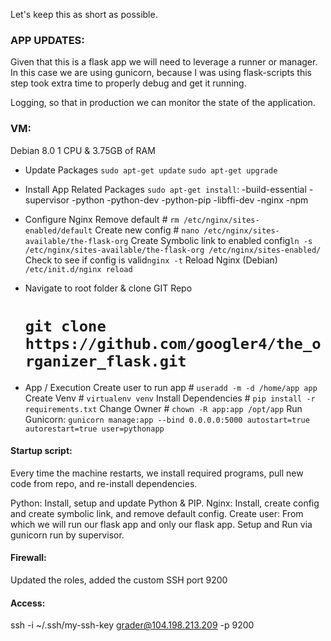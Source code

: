 Let's keep this as short as possible.


### APP UPDATES:
Given that this is a flask app we will need to leverage a runner or manager. In this case we are using gunicorn, because I was using flask-scripts this step took extra time to properly debug and get it running.

Logging, so that in production we can monitor the state of the application.


### VM:
Debian 8.0
1 CPU & 3.75GB of RAM

- Update Packages
	`sudo apt-get update`
	`sudo apt-get upgrade`
- Install App Related Packages
	`sudo apt-get install`:
		-build-essential
		-supervisor
		-python
		-python-dev
		-python-pip
		-libffi-dev
		-nginx
	    -npm

- Configure Nginx
	Remove default # `rm /etc/nginx/sites-enabled/default`
	Create new config # `nano /etc/nginx/sites-available/the-flask-org`
	Create Symbolic link to enabled config`ln -s /etc/nginx/sites-available/the-flask-org /etc/nginx/sites-enabled/`
	Check to see if config is valid`nginx -t`
	Reload Nginx (Debian) `/etc/init.d/nginx reload`

- Navigate to root folder & clone GIT Repo
	# `git clone https://github.com/googler4/the_organizer_flask.git`

- App / Execution 
	Create user to run app # `useradd -m -d /home/app app`
	Create Venv # `virtualenv venv`
	Install Dependencies # `pip install -r requirements.txt`
	Change Owner # `chown -R app:app /opt/app`
	Run Gunicorn:
	`gunicorn manage:app --bind 0.0.0.0:5000
		autostart=true
		autorestart=true
		user=pythonapp`

#### Startup script:
Every time the machine restarts, we install required programs, pull new code from repo, and re-install dependencies. 

Python: Install, setup and update Python & PIP.
Nginx: Install, create config and create symbolic link, and remove default config.
Create user: From which we will run our flask app and only our flask app.
Setup and Run via gunicorn run by supervisor.

#### Firewall:
Updated the roles, added the custom SSH port 9200


#### Access:

ssh -i ~/.ssh/my-ssh-key grader@104.198.213.209 -p 9200


